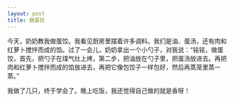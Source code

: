 ```yaml
---
layout: post
title: 做蛋饺
---
```



今天，奶奶教我做蛋饺。我看见厨房里摆着许多调料。我们是油、蛋汤，还有肉和红萝卜搅拌而成的馅。过了一会儿，奶奶拿出一个小勺子，对我说：“铭铭，做蛋饺，首先，把勺子在煤气灶上烤，第二步，把油放在勺子里，把蛋汤放进去。再把肉和红萝卜搅拌而成的馅放进去，再把它像包饺子一样包好，然后再蒸笼里蒸一蒸。”

我做了几只，终于学会了。晚上吃饭，我还觉得自己做的就是香呀！
